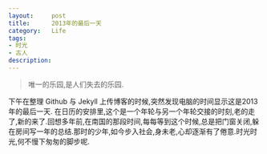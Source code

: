 ```yaml
---
layout:     post
title:      2013年的最后一天
category:   Life
tags: 
- 时光
- 古人
description: 
---
```


> 唯一的乐园,是人们失去的乐园.

下午在整理 Github 与 Jekyll 上传博客的时候,突然发现电脑的时间显示这是2013年的最后一天. 在日历的安排里,这个是一个年轮与另一个年轮交接的时刻,老的走了,新的来了.回想多年前,在南国的那段时间,每每等到这个时候,总是把门窗关闭,躲在房间写一年的总结.那时的少年,如今步入社会,身未老,心却逐渐有了倦意.时光时光,何不慢下匆匆的脚步呢.

